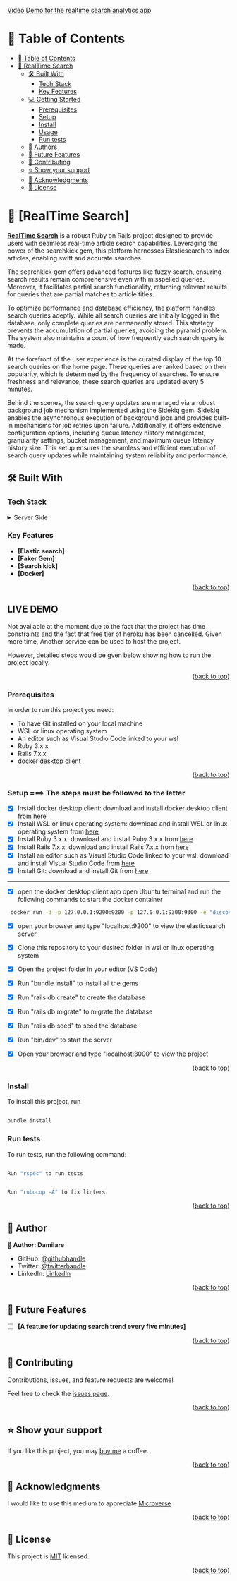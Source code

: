 <a name="readme-top"></a>

[Video Demo for the realtime search analytics app](https://drive.google.com/file/d/1d2VDhisuIhs6I7ToG9uNkJQwumiPHNN1/view?usp=sharing)

<!-- TABLE OF CONTENTS -->

# 📗 Table of Contents

- [📗 Table of Contents](#-table-of-contents)
- [📖 RealTime Search](#-about-project-)
  - [🛠 Built With ](#-built-with-)
    - [Tech Stack ](#tech-stack-)
    - [Key Features ](#key-features-)
  - [💻 Getting Started ](#-getting-started-)
    - [Prerequisites](#prerequisites)
    - [Setup](#setup)
    - [Install](#install)
    - [Usage ](#usage-)
    - [Run tests ](#run-tests-)
  - [👥 Authors ](#-authors-)
  - [🔭 Future Features ](#-future-features-)
  - [🤝 Contributing ](#-contributing-)
  - [⭐️ Show your support ](#️-show-your-support-)
  - [🙏 Acknowledgments ](#-acknowledgments-)
  - [📝 License ](#-license-)

<!-- PROJECT DESCRIPTION -->

# 📖 [RealTime Search] <a name="about-project"></a>

**[RealTime Search](#)** is a robust Ruby on Rails project designed to provide users with seamless real-time article search capabilities. Leveraging the power of the searchkick gem, this platform harnesses Elasticsearch to index articles, enabling swift and accurate searches.

The searchkick gem offers advanced features like fuzzy search, ensuring search results remain comprehensive even with misspelled queries. Moreover, it facilitates partial search functionality, returning relevant results for queries that are partial matches to article titles.

To optimize performance and database efficiency, the platform handles search queries adeptly. While all search queries are initially logged in the database, only complete queries are permanently stored. This strategy prevents the accumulation of partial queries, avoiding the pyramid problem. The system also maintains a count of how frequently each search query is made.

At the forefront of the user experience is the curated display of the top 10 search queries on the home page. These queries are ranked based on their popularity, which is determined by the frequency of searches. To ensure freshness and relevance, these search queries are updated every 5 minutes.

Behind the scenes, the search query updates are managed via a robust background job mechanism implemented using the Sidekiq gem. Sidekiq enables the asynchronous execution of background jobs and provides built-in mechanisms for job retries upon failure. Additionally, it offers extensive configuration options, including queue latency history management, granularity settings, bucket management, and maximum queue latency history size. This setup ensures the seamless and efficient execution of search query updates while maintaining system reliability and performance.

## 🛠 Built With <a name="built-with"></a>

### Tech Stack <a name="tech-stack"></a>

<details>
  <summary>Server Side</summary>
  <ul>
    <li>RUBY</li>
    <li>RAILS</li>
  </ul>

  <summary>Client Side</summary>
  <ul>
    <li>Sidekiq</li>
    <li>Searchkick</li>
    <li>Elasticsearch</li>
    <li>Faker</li>
    <li>Rspec</li>
    <li>Rubocop</li>
    <li>Bootstrap</li>
    <li>sqlite</li>
    <li>Docker</li>
  </ul>
  
</details>

<!-- Features -->

### Key Features <a name="key-features"></a>

- **[Elastic search]**
- **[Faker Gem]**
- **[Search kick]**
- **[Docker]**


<p align="right">(<a href="#readme-top">back to top</a>)</p>

## LIVE DEMO

Not available at the moment due to the fact that the project has time constraints and the fact that free tier of heroku has been cancelled. Given more time, Another service can be used to host the project.

However, detailed steps would be gven below showing how to run the project locally.


<p align="right">(<a href="#readme-top">back to top</a>)</p>

### Prerequisites

In order to run this project you need:

<ul>
    <li>To have Git installed on your local machine</li>
    <li>WSL or linux operating system</li>
    <li>An editor such as Visual Studio Code linked to your wsl</li>
    <li>Ruby 3.x.x</li>
    <li>Rails 7.x.x</li>
    <li>docker desktop client</li>
  </ul>
  
<p align="right">(<a href="#readme-top">back to top</a>)</p>

### Setup ===> The steps must be followed to the letter <a name="setup"></a>
- [x] Install docker desktop client: download and install docker desktop client from [here](https://www.docker.com/products/docker-desktop)
- [x] Install WSL or linux operating system: download and install WSL or linux operating system from [here](https://docs.microsoft.com/en-us/windows/wsl/install-win10)
- [x] Install Ruby 3.x.x: download and install Ruby 3.x.x from [here](https://www.ruby-lang.org/en/downloads/)
- [x] Install Rails 7.x.x: download and install Rails 7.x.x from [here](https://rubyonrails.org/)
- [x] Install an editor such as Visual Studio Code linked to your wsl: download and install Visual Studio Code from [here](https://code.visualstudio.com/download)
- [x] Install Git: download and install Git from [here](https://git-scm.com/downloads)

-------------------------------------------------------------------------------------
- [x] open the docker desktop client app
open Ubuntu terminal and run the following commands to start the docker container
```sh
 docker run -d -p 127.0.0.1:9200:9200 -p 127.0.0.1:9300:9300 -e "discovery.type=single-node" docker.elastic.co/elasticsearch/elasticsearch:7.17.8
```
- [x] open your browser and type "localhost:9200" to view the elasticsearch server
- [x] Clone this repository to your desired folder in wsl or linux operating system
- [x] Open the project folder in your editor (VS Code)
- [x] Run "bundle install" to install all the gems
- [x] Run "rails db:create" to create the database
- [x] Run "rails db:migrate" to migrate the database
- [x] Run "rails db:seed" to seed the database
- [x] Run "bin/dev" to start the server
- [x] Open your browser and type "localhost:3000" to view the project


  
  <p align="right">(<a href="#readme-top">back to top</a>)</p>

### Install

To install this project, run

```sh

bundle install

```


### Run tests <a name="run-tests"></a>

To run tests, run the following command:

```sh

Run "rspec" to run tests

```


```sh

Run "rubocop -A" to fix linters
```

<p align="right">(<a href="#readme-top">back to top</a>)</p>


<!-- AUTHORS -->

## 👥 Author <a name="authors"></a>
 
 
👤 **Author: Damilare**

- GitHub: [@githubhandle](https://github.com/Bestbynature)
- Twitter: [@twitterhandle](https://twitter.com/Dammybest)
- LinkedIn: [LinkedIn](https://www.linkedin.com/in/damilareismailabestbynature/)

<p align="right">(<a href="#readme-top">back to top</a>)</p>

<!-- FUTURE FEATURES -->

## 🔭 Future Features <a name="future-features"></a>

- [ ] **[A feature for updating search trend every five minutes]**

<p align="right">(<a href="#readme-top">back to top</a>)</p>

<!-- CONTRIBUTING -->

## 🤝 Contributing <a name="contributing"></a>

Contributions, issues, and feature requests are welcome!

Feel free to check the [issues page](../../issues/).

<p align="right">(<a href="#readme-top">back to top</a>)</p>

<!-- SUPPORT -->

## ⭐️ Show your support <a name="support"></a>

If you like this project, you may [buy me](buymeacoffee.com/Dammylare) a coffee.

<p align="right">(<a href="#readme-top">back to top</a>)</p>

<!-- ACKNOWLEDGEMENTS -->

## 🙏 Acknowledgments <a name="acknowledgements"></a>

I would like to use this medium to appreciate [Microverse](https://microverse.org)

<p align="right">(<a href="#readme-top">back to top</a>)</p>

<!-- LICENSE -->

## 📝 License <a name="license"></a>

This project is [MIT](./LICENSE) licensed.

<p align="right">(<a href="#readme-top">back to top</a>)</p>
